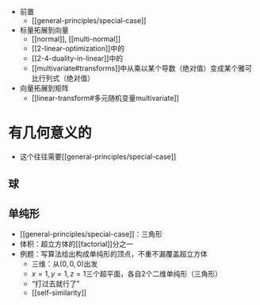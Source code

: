 - 前置
  - [[general-principles/special-case]]
- 标量拓展到向量
  - [[normal]], [[multi-normal]]
  - [[2-linear-optimization]]中的
  - [[2-4-duality-in-linear]]中的
  - [[multivariate#transforms]]中从乘以某个导数（绝对值）变成某个雅可比行列式（绝对值）
- 向量拓展到矩阵
  - [[linear-transform#多元随机变量multivariate]]
# 有几何意义的
- 这个往往需要[[general-principles/special-case]]
## 球
## 单纯形
- [[general-principles/special-case]]：三角形
- 体积：超立方体的[[factorial]]分之一
- 例题：写算法给出构成单纯形的顶点，不重不漏覆盖超立方体
  - 三维：从$(0,0, 0)$出发
  - $x=1,y=1,z=1$三个超平面，各自2个二维单纯形（三角形）
  - “打过去就行了”
  - [[self-similarity]]